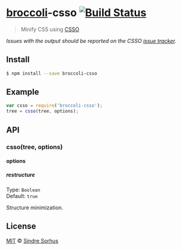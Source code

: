 # [broccoli](https://github.com/joliss/broccoli)-csso [![Build Status](https://travis-ci.org/sindresorhus/broccoli-csso.svg?branch=master)](https://travis-ci.org/sindresorhus/broccoli-csso)

> Minify CSS using [CSSO](http://bem.info/tools/csso/description/)

*Issues with the output should be reported on the CSSO [issue tracker](https://github.com/css/csso/issues).*


## Install

```bash
$ npm install --save broccoli-csso
```


## Example

```js
var csso = require('broccoli-csso');
tree = csso(tree, options);
```


## API

### csso(tree, options)

#### options

##### restructure

Type: `Boolean`  
Default: `true`

Structure minimization.


## License

[MIT](http://opensource.org/licenses/MIT) © [Sindre Sorhus](http://sindresorhus.com)
